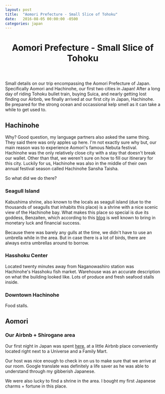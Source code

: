 ```yaml
---
layout: post
title:  "Aomori Prefecture - Small Slice of Tohoku"
date:   2016-08-05 00:00:00 -0500
categories: japan
---
```

<header>
	<h1>
		Aomori Prefecture - Small Slice of Tohoku
	</h1>
</header>
Small details on our trip encompassing the Aomori Prefecture of Japan. Specifically Aomori and Hachinohe, our first two cities in Japan! After a long day of riding Tohoku bullet train, buying Suica, and nearly getting lost finding our Airbnb, we finally arrived at our first city in Japan, Hachinohe. Be prepared for the strong ocean and occassional kelp smell as it can take a while to get used to.


<h2>Hachinohe</h2>
Why? Good question, my language partners also asked the same thing. They said there was only apples up here. I'm not exactly sure why but, our main reason was to experience Aomori's famous Nebuta festival. Hachinohe was the only relatively close city with a stay that doesn't break our wallet. Other than that, we weren't sure on how to fill our itinerary for this city. Luckily for us, Hachinohe was also in the middle of their own annual festival season called Hachinohe Sansha Taisha. 

So what did we do there?

<h3>Seagull Island</h3>
Kabushima shrine, also known to the locals as seagull island (due to the thousands of seagulls that inhabits this place) is a shrine with a nice scenic view of the Hachinohe bay. What makes this place so special is due its goddess, Benzaiten, which according to this <a href="https://bigontrips.wordpress.com/2011/11/02/kabushima-hachinohes-haven/">blog</a> is well known to bring in monetary luck and financial success. 

Because there was barely any gulls at the time, we didn't have to use an umbrella while in the area. But in case there is a lot of birds, there are always extra umbrellas around to borrow. 

<h3>Hasshoku Center</h3>
Located twenty minutes away from Naganowashiro station was Hachinohe's Hasshoku fish market. Warehouse was an accurate description on what the building looked like. Lots of produce and fresh seafood stalls inside.



<h3>Downtown Hachinohe</h3>
Food stalls.





<h2>Aomori</h3>



<h3>Our Airbnb + Shirogane area</h3>
Our first night in Japan was spent <a href="">here</a>, at a little Airbnb place conveniently located right next to a Universe and a Family Mart. 

Our host was nice enough to check in on us to make sure that we arrive at our room. Google translate was definitely a life saver as he was able to understand through my gibberish Japanese.

We were also lucky to find a shrine in the area. I bought my first Japanese charms + fortune in this place. 

